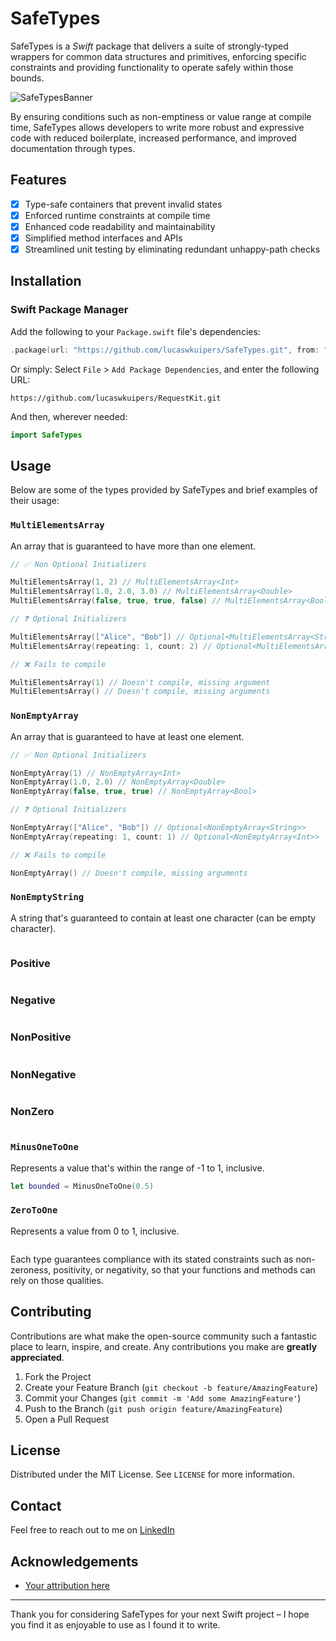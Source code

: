 # SafeTypes
SafeTypes is a _Swift_ package that delivers a suite of strongly-typed wrappers for common data structures and primitives, enforcing specific constraints and providing functionality to operate safely within those bounds.

![SafeTypesBanner](https://github.com/lucaswkuipers/SafeTypes/assets/59176579/498580bd-8a5a-46d6-ac08-d7b957742d46)


By ensuring conditions such as non-emptiness or value range at compile time, SafeTypes allows developers to write more robust and expressive code with reduced boilerplate, increased performance, and improved documentation through types.

## Features

- [x] Type-safe containers that prevent invalid states
- [x] Enforced runtime constraints at compile time
- [x] Enhanced code readability and maintainability
- [x] Simplified method interfaces and APIs
- [x] Streamlined unit testing by eliminating redundant unhappy-path checks

## Installation

### Swift Package Manager

Add the following to your `Package.swift` file's dependencies:

```swift
.package(url: "https://github.com/lucaswkuipers/SafeTypes.git", from: "1.0.0")
```

Or simply: Select `File` > `Add Package Dependencies`, and enter the following URL:

```
https://github.com/lucaswkuipers/RequestKit.git
```

And then, wherever needed:

```swift
import SafeTypes
```

## Usage

Below are some of the types provided by SafeTypes and brief examples of their usage:

### `MultiElementsArray`

An array that is guaranteed to have more than one element.

```swift
// ✅ Non Optional Initializers

MultiElementsArray(1, 2) // MultiElementsArray<Int>
MultiElementsArray(1.0, 2.0, 3.0) // MultiElementsArray<Double>
MultiElementsArray(false, true, true, false) // MultiElementsArray<Bool>

// ❓ Optional Initializers

MultiElementsArray(["Alice", "Bob"]) // Optional<MultiElementsArray<String>>
MultiElementsArray(repeating: 1, count: 2) // Optional<MultiElementsArray<Int>>

// ❌ Fails to compile

MultiElementsArray(1) // Doesn't compile, missing argument
MultiElementsArray() // Doesn't compile, missing arguments
```

### `NonEmptyArray`

An array that is guaranteed to have at least one element.

```swift
// ✅ Non Optional Initializers

NonEmptyArray(1) // NonEmptyArray<Int>
NonEmptyArray(1.0, 2.0) // NonEmptyArray<Double>
NonEmptyArray(false, true, true) // NonEmptyArray<Bool>

// ❓ Optional Initializers

NonEmptyArray(["Alice", "Bob"]) // Optional<NonEmptyArray<String>>
NonEmptyArray(repeating: 1, count: 1) // Optional<NonEmptyArray<Int>>

// ❌ Fails to compile

NonEmptyArray() // Doesn't compile, missing arguments
```

### `NonEmptyString`

A string that's guaranteed to contain at least one character (can be empty character).

```swift
```

### Positive

```swift

```

### Negative

```swift

```

### NonPositive

```swift

```

### NonNegative

```swift

```

### NonZero

```swift

```

### `MinusOneToOne`

Represents a value that's within the range of -1 to 1, inclusive.

```swift
let bounded = MinusOneToOne(0.5)
```

### `ZeroToOne`

Represents a value from 0 to 1, inclusive.

```swift
```

Each type guarantees compliance with its stated constraints such as non-zeroness, positivity, or negativity, so that your functions and methods can rely on those qualities.

## Contributing

Contributions are what make the open-source community such a fantastic place to learn, inspire, and create. Any contributions you make are **greatly appreciated**.

1. Fork the Project
2. Create your Feature Branch (`git checkout -b feature/AmazingFeature`)
3. Commit your Changes (`git commit -m 'Add some AmazingFeature'`)
4. Push to the Branch (`git push origin feature/AmazingFeature`)
5. Open a Pull Request

## License

Distributed under the MIT License. See `LICENSE` for more information.

## Contact

Feel free to reach out to me on [LinkedIn](https://www.linkedin.com/in/lucaswk/)

## Acknowledgements

- [Your attribution here](#)

---

Thank you for considering SafeTypes for your next Swift project – I hope you find it as enjoyable to use as I found it to write.
